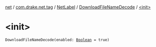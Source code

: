 [net](../../../index.md) / [com.drake.net.tag](../../index.md) / [NetLabel](../index.md) / [DownloadFileNameDecode](index.md) / [&lt;init&gt;](./-init-.md)

# &lt;init&gt;

`DownloadFileNameDecode(enabled: `[`Boolean`](https://kotlinlang.org/api/latest/jvm/stdlib/kotlin/-boolean/index.html)` = true)`